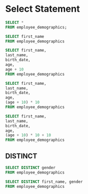 # Select Statement

```sql
SELECT *
FROM employee_demographics;
```

```sql
SELECT first_name
FROM employee_demographics 
```

```sql
SELECT first_name,
last_name,
birth_date,
age,
age + 10
FROM employee_demographics 
```

```sql
SELECT first_name,
last_name,
birth_date,
age,
(age + 10) * 10
FROM employee_demographics 
```

```sql
SELECT first_name,
last_name,
birth_date,
age,
(age + 10) * 10 + 10
FROM employee_demographics 
```

## DISTINCT

```sql
SELECT DISTINCT gender
FROM employee_demographics
```

```sql
SELECT DISTINCT first_name, gender
FROM employee_demographics
```
